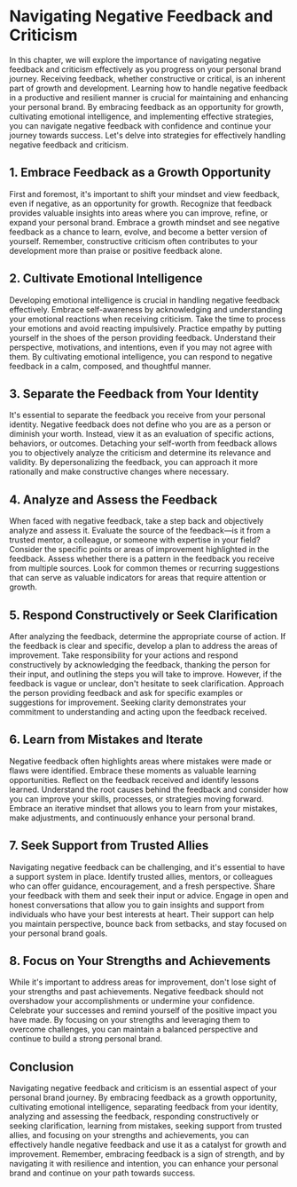 # Navigating Negative Feedback and Criticism

In this chapter, we will explore the importance of navigating negative feedback and criticism effectively as you progress on your personal brand journey. Receiving feedback, whether constructive or critical, is an inherent part of growth and development. Learning how to handle negative feedback in a productive and resilient manner is crucial for maintaining and enhancing your personal brand. By embracing feedback as an opportunity for growth, cultivating emotional intelligence, and implementing effective strategies, you can navigate negative feedback with confidence and continue your journey towards success. Let's delve into strategies for effectively handling negative feedback and criticism.

## 1\. Embrace Feedback as a Growth Opportunity

First and foremost, it's important to shift your mindset and view feedback, even if negative, as an opportunity for growth. Recognize that feedback provides valuable insights into areas where you can improve, refine, or expand your personal brand. Embrace a growth mindset and see negative feedback as a chance to learn, evolve, and become a better version of yourself. Remember, constructive criticism often contributes to your development more than praise or positive feedback alone.

## 2\. Cultivate Emotional Intelligence

Developing emotional intelligence is crucial in handling negative feedback effectively. Embrace self-awareness by acknowledging and understanding your emotional reactions when receiving criticism. Take the time to process your emotions and avoid reacting impulsively. Practice empathy by putting yourself in the shoes of the person providing feedback. Understand their perspective, motivations, and intentions, even if you may not agree with them. By cultivating emotional intelligence, you can respond to negative feedback in a calm, composed, and thoughtful manner.

## 3\. Separate the Feedback from Your Identity

It's essential to separate the feedback you receive from your personal identity. Negative feedback does not define who you are as a person or diminish your worth. Instead, view it as an evaluation of specific actions, behaviors, or outcomes. Detaching your self-worth from feedback allows you to objectively analyze the criticism and determine its relevance and validity. By depersonalizing the feedback, you can approach it more rationally and make constructive changes where necessary.

## 4\. Analyze and Assess the Feedback

When faced with negative feedback, take a step back and objectively analyze and assess it. Evaluate the source of the feedback—is it from a trusted mentor, a colleague, or someone with expertise in your field? Consider the specific points or areas of improvement highlighted in the feedback. Assess whether there is a pattern in the feedback you receive from multiple sources. Look for common themes or recurring suggestions that can serve as valuable indicators for areas that require attention or growth.

## 5\. Respond Constructively or Seek Clarification

After analyzing the feedback, determine the appropriate course of action. If the feedback is clear and specific, develop a plan to address the areas of improvement. Take responsibility for your actions and respond constructively by acknowledging the feedback, thanking the person for their input, and outlining the steps you will take to improve. However, if the feedback is vague or unclear, don't hesitate to seek clarification. Approach the person providing feedback and ask for specific examples or suggestions for improvement. Seeking clarity demonstrates your commitment to understanding and acting upon the feedback received.

## 6\. Learn from Mistakes and Iterate

Negative feedback often highlights areas where mistakes were made or flaws were identified. Embrace these moments as valuable learning opportunities. Reflect on the feedback received and identify lessons learned. Understand the root causes behind the feedback and consider how you can improve your skills, processes, or strategies moving forward. Embrace an iterative mindset that allows you to learn from your mistakes, make adjustments, and continuously enhance your personal brand.

## 7\. Seek Support from Trusted Allies

Navigating negative feedback can be challenging, and it's essential to have a support system in place. Identify trusted allies, mentors, or colleagues who can offer guidance, encouragement, and a fresh perspective. Share your feedback with them and seek their input or advice. Engage in open and honest conversations that allow you to gain insights and support from individuals who have your best interests at heart. Their support can help you maintain perspective, bounce back from setbacks, and stay focused on your personal brand goals.

## 8\. Focus on Your Strengths and Achievements

While it's important to address areas for improvement, don't lose sight of your strengths and past achievements. Negative feedback should not overshadow your accomplishments or undermine your confidence. Celebrate your successes and remind yourself of the positive impact you have made. By focusing on your strengths and leveraging them to overcome challenges, you can maintain a balanced perspective and continue to build a strong personal brand.

## Conclusion

Navigating negative feedback and criticism is an essential aspect of your personal brand journey. By embracing feedback as a growth opportunity, cultivating emotional intelligence, separating feedback from your identity, analyzing and assessing the feedback, responding constructively or seeking clarification, learning from mistakes, seeking support from trusted allies, and focusing on your strengths and achievements, you can effectively handle negative feedback and use it as a catalyst for growth and improvement. Remember, embracing feedback is a sign of strength, and by navigating it with resilience and intention, you can enhance your personal brand and continue on your path towards success.
